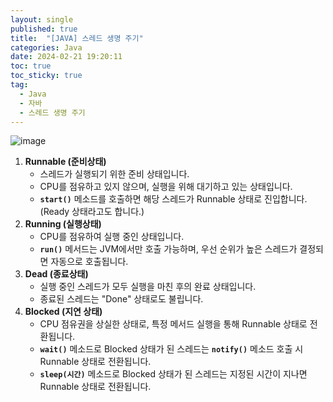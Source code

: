 ```yaml
---
layout: single
published: true
title:  "[JAVA] 스레드 생명 주기"
categories: Java
date: 2024-02-21 19:20:11
toc: true
toc_sticky: true
tag:   
  - Java
  - 자바
  - 스레드 생명 주기
---
```


![image](https://github.com/BaxDailyGit/BaxDailyGit/assets/99312529/0a0ee599-3529-4116-871a-8478a050b7b7)


1. **Runnable (준비상태)**
    - 스레드가 실행되기 위한 준비 상태입니다.
    - CPU를 점유하고 있지 않으며, 실행을 위해 대기하고 있는 상태입니다.
    - **`start()`** 메소드를 호출하면 해당 스레드가 Runnable 상태로 진입합니다. (Ready 상태라고도 합니다.)
2. **Running (실행상태)**
    - CPU를 점유하여 실행 중인 상태입니다.
    - **`run()`** 메서드는 JVM에서만 호출 가능하며, 우선 순위가 높은 스레드가 결정되면 자동으로 호출됩니다.
3. **Dead (종료상태)**
    - 실행 중인 스레드가 모두 실행을 마친 후의 완료 상태입니다.
    - 종료된 스레드는 "Done" 상태로도 불립니다.
4. **Blocked (지연 상태)**
    - CPU 점유권을 상실한 상태로, 특정 메서드 실행을 통해 Runnable 상태로 전환됩니다.
    - **`wait()`** 메소드로 Blocked 상태가 된 스레드는 **`notify()`** 메소드 호출 시 Runnable 상태로 전환됩니다.
    - **`sleep(시간)`** 메소드로 Blocked 상태가 된 스레드는 지정된 시간이 지나면 Runnable 상태로 전환됩니다.